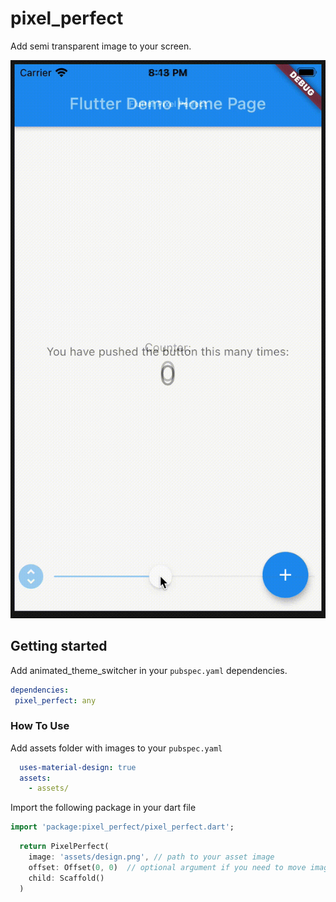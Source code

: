 # pixel_perfect

Add semi transparent image to your screen.

![demo](demo.gif)

## Getting started

Add animated_theme_switcher in your `pubspec.yaml` dependencies.

```yaml
dependencies:
 pixel_perfect: any
```

### How To Use

Add assets folder with images to your `pubspec.yaml`

```yaml
  uses-material-design: true
  assets:
    - assets/
```

Import the following package in your dart file

```dart
import 'package:pixel_perfect/pixel_perfect.dart';
```

```dart
  return PixelPerfect(
    image: 'assets/design.png', // path to your asset image
    offset: Offset(0, 0)  // optional argument if you need to move image
    child: Scaffold()
  )
```